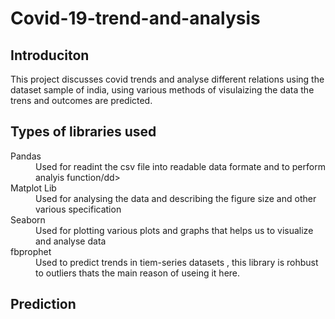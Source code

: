 # Covid-19-trend-and-analysis
<h2> Introduciton </h2>
<p>This project discusses covid trends and analyse different relations using the dataset sample of india, using various methods of visulaizing the data the trens and outcomes are predicted. 
  
<h2>Types of libraries used</h2>

<dl>
  <dt>Pandas</dt>
  <dd>  Used for readint the csv file into readable data formate and to perform analyis function/dd>
  <dt>Matplot Lib</dt>
  <dd>  Used for analysing the data and describing the figure size and other various specification</dd>
  <dt>Seaborn</dt>
  <dd> Used for plotting various plots and graphs that helps us to visualize and analyse data</dd>
  <dt> fbprophet </dt>
  <dd> Used to predict trends in tiem-series datasets , this library is rohbust to outliers thats the main reason of useing it here.</dd>
</dl>


<h2>Prediction</h2>
